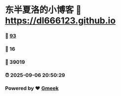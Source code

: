# 东半夏洛的小博客 :link: https://dl666123.github.io 
### :page_facing_up: [93](https://dl666123.github.io/tag.html) 
### :speech_balloon: 16 
### :hibiscus: 39019 
### :alarm_clock: 2025-09-06 20:50:29 
### Powered by :heart: [Gmeek](https://github.com/Meekdai/Gmeek)
